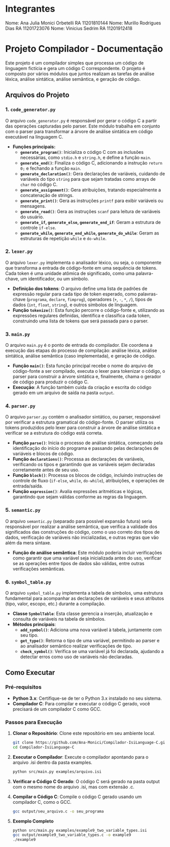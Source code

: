 # Integrantes

Nome: Ana Julia Monici Orbetelli RA 11201810144
Nome: Murillo Rodrigues Dias RA 11201723076
Nome: Vinicius Sedrim RA 11201912418

# Projeto Compilador - Documentação

Este projeto é um compilador simples que processa um código de linguagem fictícia e gera um código C correspondente. O projeto é composto por vários módulos que juntos realizam as tarefas de análise léxica, análise sintática, análise semântica, e geração de código.

## Arquivos do Projeto

### 1. `code_generator.py`

O arquivo `code_generator.py` é responsável por gerar o código C a partir das operações capturadas pelo parser. Este módulo trabalha em conjunto com o parser para transformar a árvore de análise sintática em código executável na linguagem C.

- **Funções principais:**
  - **`generate_program()`**: Inicializa o código C com as inclusões necessárias, como `stdio.h` e `string.h`, e define a função `main`.
  - **`generate_end()`**: Finaliza o código C, adicionando a instrução `return 0;` e fechando a função `main`.
  - **`generate_declaration()`**: Gera declarações de variáveis, cuidando de variáveis do tipo `string` para que sejam tratadas como arrays de `char` no código C.
  - **`generate_assignment()`**: Gera atribuições, tratando especialmente a concatenação de strings.
  - **`generate_print()`**: Gera as instruções `printf` para exibir variáveis ou mensagens.
  - **`generate_read()`**: Gera as instruções `scanf` para leitura de variáveis do usuário.
  - **`generate_if`, `generate_else`, `generate_end_if`**: Geram a estrutura de controle `if-else`.
  - **`generate_while`, `generate_end_while`, `generate_do_while`**: Geram as estruturas de repetição `while` e `do-while`.

### 2. `lexer.py`

O arquivo `lexer.py` implementa o analisador léxico, ou seja, o componente que transforma a entrada de código-fonte em uma sequência de tokens. Cada token é uma unidade atômica de significado, como uma palavra-chave, um identificador, ou um símbolo.

- **Definição dos tokens**: O arquivo define uma lista de padrões de expressão regular para cada tipo de token esperado, como palavras-chave (`programa`, `declare`, `fimprog`), operadores (`+`, `-`, `*`, `/`), tipos de dados (`int`, `float`, `string`), e outros símbolos de linguagem.
- **Função `tokenize()`**: Esta função percorre o código-fonte e, utilizando as expressões regulares definidas, identifica e classifica cada token, construindo uma lista de tokens que será passada para o parser.

### 3. `main.py`

O arquivo `main.py` é o ponto de entrada do compilador. Ele coordena a execução das etapas do processo de compilação: análise léxica, análise sintática, análise semântica (caso implementada), e geração de código.

- **Função `main()`**: Esta função principal recebe o nome do arquivo de código-fonte a ser compilado, executa o lexer para tokenizar o código, o parser para construir a árvore sintática e, finalmente, chama o gerador de código para produzir o código C.
- **Execução**: A função também cuida da criação e escrita do código gerado em um arquivo de saída na pasta `output`.

### 4. `parser.py`

O arquivo `parser.py` contém o analisador sintático, ou parser, responsável por verificar a estrutura gramatical do código-fonte. O parser utiliza os tokens produzidos pelo lexer para construir a árvore de análise sintática e verificar se a estrutura do código está correta.

- **Função `parse()`**: Inicia o processo de análise sintática, começando pela identificação do início do programa e passando pelas declarações de variáveis e blocos de código.
- **Função `declarations()`**: Processa as declarações de variáveis, verificando os tipos e garantindo que as variáveis sejam declaradas corretamente antes de seu uso.
- **Função `block()`**: Processa os blocos de código, incluindo instruções de controle de fluxo (`if-else`, `while`, `do-while`), atribuições, e operações de entrada/saída.
- **Função `expression()`**: Avalia expressões aritméticas e lógicas, garantindo que sejam válidas conforme as regras da linguagem.

### 5. `semantic.py`

O arquivo `semantic.py` (separado para possível expansão futura) seria responsável por realizar a análise semântica, que verifica a validade dos significados das construções do código, como o uso correto dos tipos de dados, verificação de variáveis não inicializadas, e outras regras que vão além da mera sintaxe.

- **Função de análise semântica**: Este módulo poderia incluir verificações como garantir que uma variável seja inicializada antes do uso, verificar se as operações entre tipos de dados são válidas, entre outras verificações semânticas.

### 6. `symbol_table.py`

O arquivo `symbol_table.py` implementa a tabela de símbolos, uma estrutura fundamental para acompanhar as declarações de variáveis e seus atributos (tipo, valor, escopo, etc.) durante a compilação.

- **Classe `SymbolTable`**: Esta classe gerencia a inserção, atualização e consulta de variáveis na tabela de símbolos.
- **Métodos principais**:
  - **`add_symbol()`**: Adiciona uma nova variável à tabela, juntamente com seu tipo.
  - **`get_type()`**: Retorna o tipo de uma variável, permitindo ao parser e ao analisador semântico realizar verificações de tipo.
  - **`check_symbol()`**: Verifica se uma variável já foi declarada, ajudando a detectar erros como uso de variáveis não declaradas.


## Como Executar

### Pré-requisitos
- **Python 3.x**: Certifique-se de ter o Python 3.x instalado no seu sistema.
- **Compilador C**: Para compilar e executar o código C gerado, você precisará de um compilador C como GCC.

### Passos para Execução
1. **Clonar o Repositório**: Clone este repositório em seu ambiente local.
   ```bash
   git clone https://github.com/Ana-Monici/Compilador-IsiLanguage-C.git
   cd Compilador-IsiLanguage-C

2. **Executar o Compilador**: Execute o compilador apontando para o arquivo .isi dentro da pasta examples.
    ```bash
    python src/main.py examples/arquivo.isi

3. **Verificar o Código C Gerado**: O código C será gerado na pasta output com o mesmo nome do arquivo .isi, mas com extensão .c.

4. **Compilar o Código C**: Compile o código C gerado usando um compilador C, como o GCC.
    ```bash
    gcc output/seu_arquivo.c -o seu_programa

5. **Exemplo Completo**
    ```bash
    python src/main.py examples/example9_two_variable_types.isi
    gcc output/example9_two_variable_types.c -o example9
    ./example9
